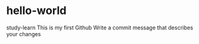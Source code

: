 # hello-world
study-learn
This is my first Github
Write a commit message that describes your changes
